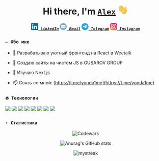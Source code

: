 <h1 align="center" style="border: none;">Hi there, I'm <a href="https://www.linkedin.com/in/aliaksei-levashenia-17b97a180/" target="_blank"><code>Alex</code></a> <img
src="images/hi.gif" height="32" /></h1>

<h5 align="center">
  <code><a href="https://www.linkedin.com/in/aliaksei-levashenia-17b97a180/" title="LinkedIn Profile"><img width="22" src="images/linkedin.svg"> LinkedIn</a></code>
  <code><a href="mailto:mrfreeze987@gmail.com" title="Email"><img width="22" src="images/mail.svg"> Email</a></code>
  <code><a href="https://t.me/yonda1me" title="Telegram link"><img width="22" src="images/tg.svg"> Telegram</a></code>
  <code><a href="https://www.instagram.com/coldy_af" title="Instagram Profile"><img width="22" src="images/instagram.svg"> Instagram</a></code>
</h5>

### <code>✏️ Обо мне</code>

- 🤝 Разрабатываю уютный фронтенд на React в Weetalk

- 🔭 Создаю сайты на чистом JS в GUSAROV GROUP

- 🌱 Изучаю Next.js

- 📫 Связь со мной: [https://t.me/yonda1me](https://t.me/yonda1me)

### <code>🔥 Технологии</code>

<p align="left">
<img width="35" src="https://cdn.jsdelivr.net/gh/devicons/devicon/icons/html5/html5-original.svg" />
<img width="35" src="https://cdn.jsdelivr.net/gh/devicons/devicon/icons/css3/css3-original.svg" />
<img width="35" src="https://cdn.jsdelivr.net/gh/devicons/devicon/icons/javascript/javascript-original.svg" />
<img width="35" src="https://cdn.jsdelivr.net/gh/devicons/devicon/icons/react/react-original.svg" />
<img width="35" src="https://cdn.jsdelivr.net/gh/devicons/devicon/icons/sass/sass-original.svg" />
<img width="35" src="https://cdn.jsdelivr.net/gh/devicons/devicon/icons/webpack/webpack-original.svg" />
<img width="35" src="https://cdn.jsdelivr.net/gh/devicons/devicon/icons/gulp/gulp-plain.svg" />
<img width="35" src="https://cdn.jsdelivr.net/gh/devicons/devicon/icons/bash/bash-original.svg" />
</p>

### <code>⚡ Статистика</code>

<div width="100%" align="center">

![Codewars](https://github.r2v.ch/codewars?user=YozieB&theme=dark)

![Anurag's GitHub stats](https://github-readme-stats.vercel.app/api?username=yozieb&show_icons=true&theme=tokyonight)

<img src="https://github-readme-streak-stats.herokuapp.com/?user=yozieb&theme=tokyonight" alt="mystreak"/>
 
</div>
